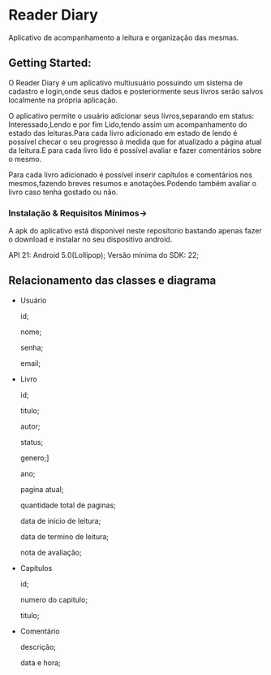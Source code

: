 # Reader Diary

Aplicativo de acompanhamento a leitura e organização das mesmas.

## Getting Started:

O Reader Diary é um aplicativo multiusuário possuindo um sistema de cadastro e login,onde seus dados e posteriormente seus livros serão salvos localmente na própria aplicação.

O aplicativo permite o usuário adicionar seus livros,separando em status: Interessado,Lendo e por fim Lido,tendo assim um acompanhamento do estado das leituras.Para cada livro adicionado em estado de lendo é possível checar o seu progresso à medida que for atualizado a página atual da leitura.E para cada livro lido é possível avaliar e fazer comentários sobre o mesmo.

Para cada livro adicionado é possível inserir capítulos e comentários nos mesmos,fazendo breves resumos e anotações.Podendo também avaliar o livro caso tenha gostado ou não.
	

### Instalação & Requisitos Mínimos->

A apk do aplicativo está disponivel neste repositorio bastando apenas fazer o download e instalar no seu dispositivo android.

API 21: Android 5.0(Lollipop);
Versão mínima do SDK: 22;

## Relacionamento das classes e diagrama

* Usuário

	id;
	
	nome;
	
	senha;
	
	email;
	
* Livro

	id;
	
	titulo;
	
	autor;
	
	status;
	
	genero;]
	
	ano;
	
	pagina atual;
	
	quantidade total de paginas;
	
	data de inicio de leitura;
	
	data de termino de leitura;
	
	nota de avaliação;
	
* Capítulos

	id;
	
	numero do capitulo;
	
	titulo;
	
* Comentário

	descrição;
	
	data e hora;


	
